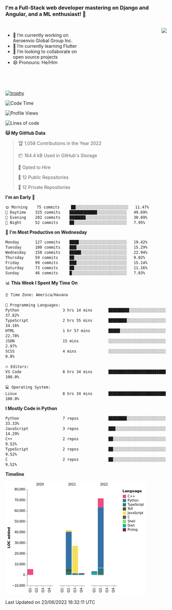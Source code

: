 ### I'm a Full-Stack web developer mastering on Django and Angular, and a ML enthusiast!  👋

<br/>

<img align="right" height="250"  src="https://media1.giphy.com/media/qgQUggAC3Pfv687qPC/giphy.gif?cid=ecf05e470ttfxgsj072btembitu1zn4ti3t3cdyg4jo5b3by&rid=giphy.gif&ct=g" />

 <div style="width:50%">
    <ul>
      <li>🔭 I’m currently working on Aeroenvio Global Group Inc.</li>
      <li>🌱 I’m currently learning Flutter</li>
      <li>👯 I’m looking to collaborate on open source projects</li>
      <li>😄 Pronouns: He/Him</li>
<!--       <li>⚡ Fun fact: I started my first professional project for a company as web dev without knowing any JS </li> -->
    </ul>
  </div>
  
<br/><br/><br/>

[![trophy](https://github-profile-trophy.vercel.app/?username=dfg-98&row=3&column=3&theme=monokai)](https://github.com/ryo-ma/github-profile-trophy)


<!--START_SECTION:waka-->
![Code Time](http://img.shields.io/badge/Code%20Time-279%20hrs%2026%20mins-blue)

![Profile Views](http://img.shields.io/badge/Profile%20Views-22-blue)

![Lines of code](https://img.shields.io/badge/From%20Hello%20World%20I%27ve%20Written-150%20Thousand%20lines%20of%20code-blue)

**🐱 My GitHub Data** 

> 🏆 1,058 Contributions in the Year 2022
 > 
> 📦 164.4 kB Used in GitHub's Storage 
 > 
> 💼 Opted to Hire
 > 
> 📜 12 Public Repositories 
 > 
> 🔑 12 Private Repositories  
 > 
**I'm an Early 🐤** 

```text
🌞 Morning    75 commits     ██░░░░░░░░░░░░░░░░░░░░░░░   11.47% 
🌆 Daytime    325 commits    ████████████░░░░░░░░░░░░░   49.69% 
🌃 Evening    202 commits    ███████░░░░░░░░░░░░░░░░░░   30.89% 
🌙 Night      52 commits     ██░░░░░░░░░░░░░░░░░░░░░░░   7.95%

```
📅 **I'm Most Productive on Wednesday** 

```text
Monday       127 commits    ████░░░░░░░░░░░░░░░░░░░░░   19.42% 
Tuesday      100 commits    ███░░░░░░░░░░░░░░░░░░░░░░   15.29% 
Wednesday    150 commits    █████░░░░░░░░░░░░░░░░░░░░   22.94% 
Thursday     59 commits     ██░░░░░░░░░░░░░░░░░░░░░░░   9.02% 
Friday       99 commits     ███░░░░░░░░░░░░░░░░░░░░░░   15.14% 
Saturday     73 commits     ██░░░░░░░░░░░░░░░░░░░░░░░   11.16% 
Sunday       46 commits     █░░░░░░░░░░░░░░░░░░░░░░░░   7.03%

```


📊 **This Week I Spent My Time On** 

```text
⌚︎ Time Zone: America/Havana

💬 Programming Languages: 
Python                   3 hrs 14 mins       █████████░░░░░░░░░░░░░░░░   37.82% 
TypeScript               2 hrs 55 mins       ████████░░░░░░░░░░░░░░░░░   34.16% 
HTML                     1 hr 57 mins        █████░░░░░░░░░░░░░░░░░░░░   22.78% 
JSON                     15 mins             ░░░░░░░░░░░░░░░░░░░░░░░░░   2.97% 
SCSS                     4 mins              ░░░░░░░░░░░░░░░░░░░░░░░░░   0.8%

🔥 Editors: 
VS Code                  8 hrs 34 mins       █████████████████████████   100.0%

💻 Operating System: 
Linux                    8 hrs 34 mins       █████████████████████████   100.0%

```

**I Mostly Code in Python** 

```text
Python                   7 repos             ████████░░░░░░░░░░░░░░░░░   33.33% 
JavaScript               3 repos             ███░░░░░░░░░░░░░░░░░░░░░░   14.29% 
C++                      2 repos             ██░░░░░░░░░░░░░░░░░░░░░░░   9.52% 
TypeScript               2 repos             ██░░░░░░░░░░░░░░░░░░░░░░░   9.52% 
C                        2 repos             ██░░░░░░░░░░░░░░░░░░░░░░░   9.52%

```


**Timeline**

![Chart not found](https://raw.githubusercontent.com/dfg-98/dfg-98/main/charts/bar_graph.png) 


 Last Updated on 23/06/2022 16:32:11 UTC
<!--END_SECTION:waka-->
